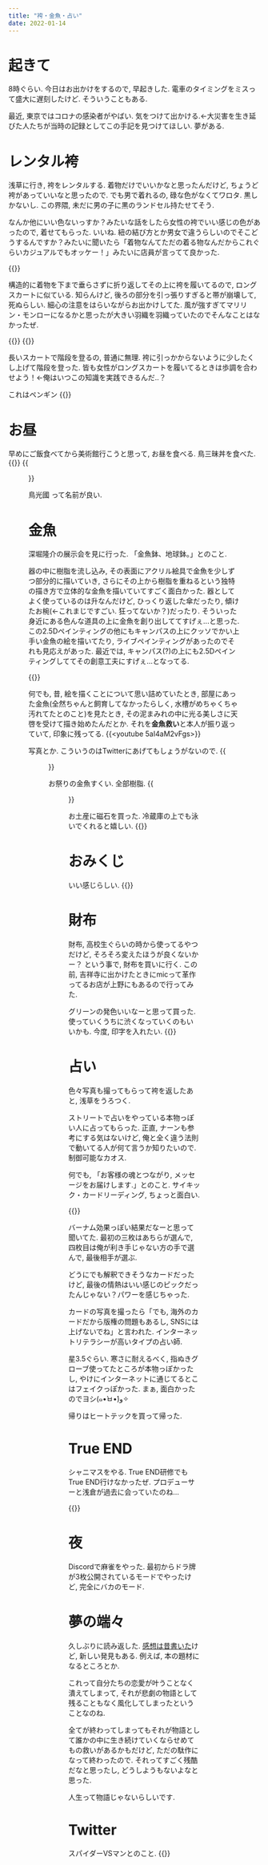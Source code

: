 ```yaml
---
title: "袴・金魚・占い"
date: 2022-01-14
---
```


# 起きて
8時ぐらい. 今日はお出かけをするので, 早起きした. 電車のタイミングをミスって盛大に遅刻したけど. そういうこともある.

最近, 東京ではコロナの感染者がやばい. 気をつけて出かける.←大災害を生き延びた人たちが当時の記録としてこの手記を見つけてほしい. 夢がある.

# レンタル袴
浅草に行き, 袴をレンタルする. 着物だけでいいかなと思ったんだけど, ちょうど袴があっていいなと思ったので. でも男で着れるの, 碌な色がなくてワロタ. 黒しかないし. この界隈, 未だに男の子に黒のランドセル持たせてそう.

なんか他にいい色ないっすか？みたいな話をしたら女性の袴でいい感じの色があったので, 着せてもらった. いいね. 紐の結び方とか男女で違うらしいのでそこどうするんですか？みたいに聞いたら「着物なんてただの着る物なんだからこれぐらいカジュアルでもオッケー！」みたいに店員が言ってて良かった.

{{<tweet user="dango_bot" id="1481815137866883072">}}

構造的に着物を下まで垂らさずに折り返してその上に袴を履いてるので, ロングスカートに似ている. 知らんけど, 後ろの部分を引っ張りすぎると帯が崩壊して, 死ぬらしい. 細心の注意をはらいながらお出かけしてた. 風が強すぎてマリリン・モンローになるかと思ったが大きい羽織を羽織っていたのでそんなことはなかったぜ.

{{<tweet user="dango_bot" id="1481816727977889795">}}
{{<tweet user="dango_bot" id="1481892200921575425">}}

長いスカートで階段を登るの, 普通に無理. 袴に引っかからないように少したくし上げて階段を登った. 皆も女性がロングスカートを履いてるときは歩調を合わせよう！←俺はいつこの知識を実践できるんだ..？

これはペンギン
{{<tweet user="dango_bot" id="1481821718432075778">}}
# お昼
早めにご飯食べてから美術館行こうと思って, お昼を食べる. 鳥三昧丼を食べた.
{{<tweet user="dango_bot" id="1481922418742824960">}}
{{<figure src="/media/2022-01-14-lunch.jpeg" alt="lunch">}}

鳥光國 って名前が良い.

# 金魚
深堀隆介の展示会を見に行った. 「金魚鉢、地球鉢。」とのこと.

器の中に樹脂を流し込み, その表面にアクリル絵具で金魚を少しずつ部分的に描いていき, さらにその上から樹脂を重ねるという独特の描き方で立体的な金魚を描いていてすごく面白かった. 器としてよく使っているのは升なんだけど, ひっくり返した傘だったり, 傾けたお椀(←これまじですごい. 狂ってないか？)だったり. そういった身近にある色んな道具の上に金魚を創り出しててすげぇ...と思った. この2.5Dペインティングの他にもキャンパスの上にクッソでかい上手い金魚の絵を描いてたり, ライブペインティングがあったのでそれも見応えがあった. 最近では, キャンパス(?)の上にも2.5Dペインティングしててその創意工夫にすげぇ...となってる.

{{<tweet user="dango_bot" id="1481922627417800705">}}

何でも, 昔, 絵を描くことについて思い詰めていたとき, 部屋にあった金魚(全然ちゃんと飼育してなかったらしく, 水槽がめちゃくちゃ汚れてたとのこと)を見たとき, その泥まみれの中に光る美しさに天啓を受けて描き始めたんだとか. それを**金魚救い**と本人が振り返っていて, 印象に残ってる.
{{<youtube 5aI4aM2vFgs>}}

写真とか. こういうのはTwitterにあげてもしょうがないので.
{{<figure src="/media/2022-01-14-fish.jpeg" alt="fish">}}

お祭りの金魚すくい. 全部樹脂.
{{<figure src="/media/2022-01-14-party.jpeg" alt="party">}}

お土産に磁石を買った. 冷蔵庫の上でも泳いでくれると嬉しい.
{{<tweet user="dango_bot" id="1482268521656889344">}}


# おみくじ
いい感じらしい.
{{<tweet user="dango_bot" id="1481922821060440065">}}

# 財布
財布, 高校生ぐらいの時から使ってるやつだけど, そろそろ変えたほうが良くないかー？
という事で, 財布を買いに行く. この前, 吉祥寺に出かけたときにmicって革作ってるお店が上野にもあるので行ってみた.

グリーンの発色いいなーと思って買った. 使っていくうちに渋くなっていくのもいいかも. 今度, 印字を入れたい.
{{<tweet user="dango_bot" id="1481943804043165698">}}

# 占い
色々写真も撮ってもらって袴を返したあと, 浅草をうろつく.

ストリートで占いをやっている本物っぽい人に占ってもらった. 正直, ナーンも参考にする気はないけど, 俺と全く違う法則で動いてる人が何て言うか知りたいので. 制御可能なカオス.

何でも, 「お客様の魂とつながり, メッセージをお届けします.」とのこと. サイキック・カードリーディング, ちょっと面白い.

{{<tweet user="dango_bot" id="1481921296879747072">}}

バーナム効果っぽい結果だなーと思って聞いてた. 最初の三枚はあちらが選んで, 四枚目は俺が利き手じゃない方の手で選んで, 最後相手が選ぶ.

どうにでも解釈できそうなカードだったけど, 最後の情熱はいい感じのピックだったんじゃない？パワーを感じちゃった.

カードの写真を撮ったら「でも, 海外のカードだから版権の問題もあるし, SNSには上げないでね」と言われた. インターネットリテラシーが高いタイプの占い師.

星3.5ぐらい. 寒さに耐えるべく, 指ぬきグローブ使ってたところが本物っぽかったし, やけにインターネットに通じてるとこはフェイクっぽかった. まぁ, 面白かったのでヨシ(๑•̀ㅂ•́)و✧


帰りはヒートテックを買って帰った.
# True END
シャニマスをやる. True END研修でもTrue END行けなかったぜ. プロデューサーと浅倉が過去に会っていたのね...

{{<tweet user="dango_bot" id="1481965736180719619">}}

# 夜
Discordで麻雀をやった. 最初からドラ牌が3枚公開されているモードでやったけど, 完全にバカのモード.
# 夢の端々
久しぶりに読み返した. [感想は昔書いた](/post/2020-11-23)けど, 新しい発見もある. 例えば, 本の題材になるところとか.

これって自分たちの恋愛が叶うことなく潰えてしまって, それが悲劇の物語として残ることもなく風化してしまったということなのね.

全てが終わってしまってもそれが物語として誰かの中に生き続けていくならせめてもの救いがあるかもだけど, ただの駄作になって終わったので. それってすごく残酷だなと思ったし, どうしようもないよなと思った.

人生って物語じゃないらしいです.

# Twitter
スパイダーVSマンとのこと.
{{<tweet user="dango_bot" id="1481914064402284546">}}
